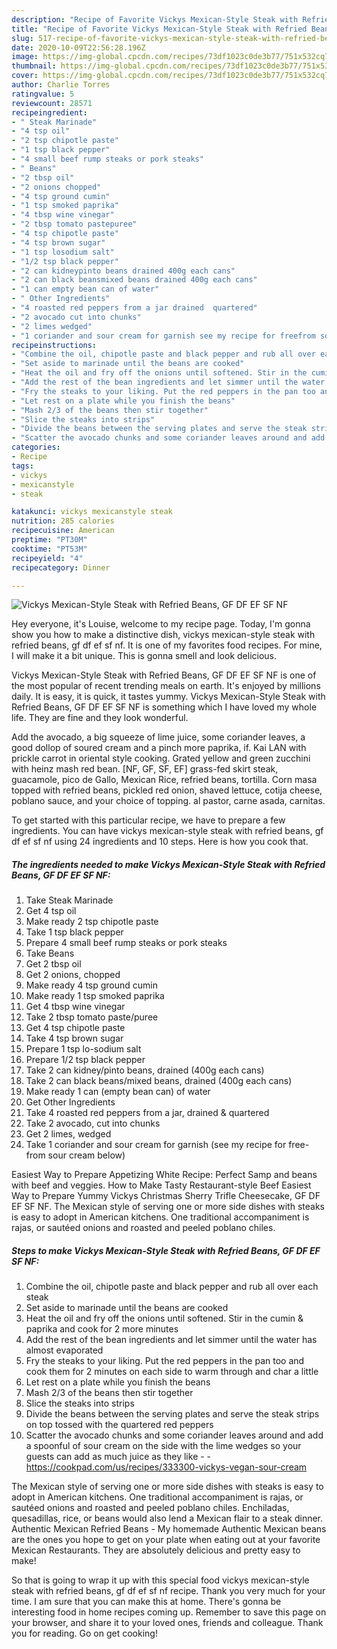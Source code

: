 ```yaml
---
description: "Recipe of Favorite Vickys Mexican-Style Steak with Refried Beans, GF DF EF SF NF"
title: "Recipe of Favorite Vickys Mexican-Style Steak with Refried Beans, GF DF EF SF NF"
slug: 517-recipe-of-favorite-vickys-mexican-style-steak-with-refried-beans-gf-df-ef-sf-nf
date: 2020-10-09T22:56:28.196Z
image: https://img-global.cpcdn.com/recipes/73df1023c0de3b77/751x532cq70/vickys-mexican-style-steak-with-refried-beans-gf-df-ef-sf-nf-recipe-main-photo.jpg
thumbnail: https://img-global.cpcdn.com/recipes/73df1023c0de3b77/751x532cq70/vickys-mexican-style-steak-with-refried-beans-gf-df-ef-sf-nf-recipe-main-photo.jpg
cover: https://img-global.cpcdn.com/recipes/73df1023c0de3b77/751x532cq70/vickys-mexican-style-steak-with-refried-beans-gf-df-ef-sf-nf-recipe-main-photo.jpg
author: Charlie Torres
ratingvalue: 5
reviewcount: 28571
recipeingredient:
- " Steak Marinade"
- "4 tsp oil"
- "2 tsp chipotle paste"
- "1 tsp black pepper"
- "4 small beef rump steaks or pork steaks"
- " Beans"
- "2 tbsp oil"
- "2 onions chopped"
- "4 tsp ground cumin"
- "1 tsp smoked paprika"
- "4 tbsp wine vinegar"
- "2 tbsp tomato pastepuree"
- "4 tsp chipotle paste"
- "4 tsp brown sugar"
- "1 tsp losodium salt"
- "1/2 tsp black pepper"
- "2 can kidneypinto beans drained 400g each cans"
- "2 can black beansmixed beans drained 400g each cans"
- "1 can empty bean can of water"
- " Other Ingredients"
- "4 roasted red peppers from a jar drained  quartered"
- "2 avocado cut into chunks"
- "2 limes wedged"
- "1 coriander and sour cream for garnish see my recipe for freefrom sour cream below"
recipeinstructions:
- "Combine the oil, chipotle paste and black pepper and rub all over each steak"
- "Set aside to marinade until the beans are cooked"
- "Heat the oil and fry off the onions until softened. Stir in the cumin &amp; paprika and cook for 2 more minutes"
- "Add the rest of the bean ingredients and let simmer until the water has almost evaporated"
- "Fry the steaks to your liking. Put the red peppers in the pan too and cook them for 2 minutes on each side to warm through and char a little"
- "Let rest on a plate while you finish the beans"
- "Mash 2/3 of the beans then stir together"
- "Slice the steaks into strips"
- "Divide the beans between the serving plates and serve the steak strips on top tossed with the quartered red peppers"
- "Scatter the avocado chunks and some coriander leaves around and add a spoonful of sour cream on the side with the lime wedges so your guests can add as much juice as they like  https://cookpad.com/us/recipes/333300-vickys-vegan-sour-cream"
categories:
- Recipe
tags:
- vickys
- mexicanstyle
- steak

katakunci: vickys mexicanstyle steak 
nutrition: 285 calories
recipecuisine: American
preptime: "PT30M"
cooktime: "PT53M"
recipeyield: "4"
recipecategory: Dinner

---
```



![Vickys Mexican-Style Steak with Refried Beans, GF DF EF SF NF](https://img-global.cpcdn.com/recipes/73df1023c0de3b77/751x532cq70/vickys-mexican-style-steak-with-refried-beans-gf-df-ef-sf-nf-recipe-main-photo.jpg)

Hey everyone, it's Louise, welcome to my recipe page. Today, I'm gonna show you how to make a distinctive dish, vickys mexican-style steak with refried beans, gf df ef sf nf. It is one of my favorites food recipes. For mine, I will make it a bit unique. This is gonna smell and look delicious.

Vickys Mexican-Style Steak with Refried Beans, GF DF EF SF NF is one of the most popular of recent trending meals on earth. It's enjoyed by millions daily. It is easy, it is quick, it tastes yummy. Vickys Mexican-Style Steak with Refried Beans, GF DF EF SF NF is something which I have loved my whole life. They are fine and they look wonderful.

Add the avocado, a big squeeze of lime juice, some coriander leaves, a good dollop of soured cream and a pinch more paprika, if. Kai LAN with prickle carrot in oriental style cooking. Grated yellow and green zucchini with heinz mash red bean. [NF, GF, SF, EF] grass-fed skirt steak, guacamole, pico de Gallo, Mexican Rice, refried beans, tortilla. Corn masa topped with refried beans, pickled red onion, shaved lettuce, cotija cheese, poblano sauce, and your choice of topping. al pastor, carne asada, carnitas.


To get started with this particular recipe, we have to prepare a few ingredients. You can have vickys mexican-style steak with refried beans, gf df ef sf nf using 24 ingredients and 10 steps. Here is how you cook that.

<!--inarticleads1-->

##### The ingredients needed to make Vickys Mexican-Style Steak with Refried Beans, GF DF EF SF NF:

1. Take  Steak Marinade
1. Get 4 tsp oil
1. Make ready 2 tsp chipotle paste
1. Take 1 tsp black pepper
1. Prepare 4 small beef rump steaks or pork steaks
1. Take  Beans
1. Get 2 tbsp oil
1. Get 2 onions, chopped
1. Make ready 4 tsp ground cumin
1. Make ready 1 tsp smoked paprika
1. Get 4 tbsp wine vinegar
1. Take 2 tbsp tomato paste/puree
1. Get 4 tsp chipotle paste
1. Take 4 tsp brown sugar
1. Prepare 1 tsp lo-sodium salt
1. Prepare 1/2 tsp black pepper
1. Take 2 can kidney/pinto beans, drained (400g each cans)
1. Take 2 can black beans/mixed beans, drained (400g each cans)
1. Make ready 1 can (empty bean can) of water
1. Get  Other Ingredients
1. Take 4 roasted red peppers from a jar, drained &amp; quartered
1. Take 2 avocado, cut into chunks
1. Get 2 limes, wedged
1. Take 1 coriander and sour cream for garnish (see my recipe for free-from sour cream below)


Easiest Way to Prepare Appetizing White Recipe: Perfect Samp and beans with beef and veggies. How to Make Tasty Restaurant-style Beef Easiest Way to Prepare Yummy Vickys Christmas Sherry Trifle Cheesecake, GF DF EF SF NF. The Mexican style of serving one or more side dishes with steaks is easy to adopt in American kitchens. One traditional accompaniment is rajas, or sautéed onions and roasted and peeled poblano chiles. 

<!--inarticleads2-->

##### Steps to make Vickys Mexican-Style Steak with Refried Beans, GF DF EF SF NF:

1. Combine the oil, chipotle paste and black pepper and rub all over each steak
1. Set aside to marinade until the beans are cooked
1. Heat the oil and fry off the onions until softened. Stir in the cumin &amp; paprika and cook for 2 more minutes
1. Add the rest of the bean ingredients and let simmer until the water has almost evaporated
1. Fry the steaks to your liking. Put the red peppers in the pan too and cook them for 2 minutes on each side to warm through and char a little
1. Let rest on a plate while you finish the beans
1. Mash 2/3 of the beans then stir together
1. Slice the steaks into strips
1. Divide the beans between the serving plates and serve the steak strips on top tossed with the quartered red peppers
1. Scatter the avocado chunks and some coriander leaves around and add a spoonful of sour cream on the side with the lime wedges so your guests can add as much juice as they like -  - https://cookpad.com/us/recipes/333300-vickys-vegan-sour-cream


The Mexican style of serving one or more side dishes with steaks is easy to adopt in American kitchens. One traditional accompaniment is rajas, or sautéed onions and roasted and peeled poblano chiles. Enchiladas, quesadillas, rice, or beans would also lend a Mexican flair to a steak dinner. Authentic Mexican Refried Beans - My homemade Authentic Mexican beans are the ones you hope to get on your plate when eating out at your favorite Mexican Restaurants. They are absolutely delicious and pretty easy to make! 

So that is going to wrap it up with this special food vickys mexican-style steak with refried beans, gf df ef sf nf recipe. Thank you very much for your time. I am sure that you can make this at home. There's gonna be interesting food in home recipes coming up. Remember to save this page on your browser, and share it to your loved ones, friends and colleague. Thank you for reading. Go on get cooking!
